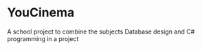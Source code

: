 # YouCinema
A school project to combine the subjects Database design and C# programming in a project
